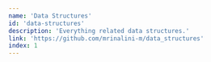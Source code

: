 ```yaml
---
name: 'Data Structures'
id: 'data-structures'
description: 'Everything related data structures.'
link: 'https://github.com/mrinalini-m/data_structures'
index: 1
---
```

